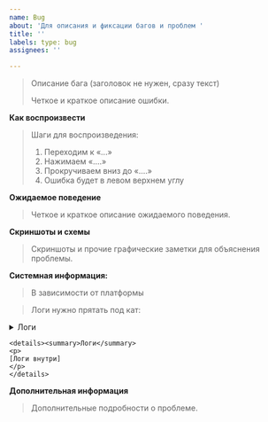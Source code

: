 ```yaml
---
name: Bug
about: 'Для описания и фиксации багов и проблем '
title: ''
labels: type: bug
assignees: ''

---
```


> Описание бага (заголовок не нужен, сразу текст)
>
> Четкое и краткое описание ошибки.

**Как воcпроизвести**

> Шаги для воспроизведения:
> 1. Переходим к «...»
> 2. Нажимаем «....»
> 3. Прокручиваем вниз до «....»
> 4. Ошибка будет в левом верхнем углу

**Ожидаемое поведение**

> Четкое и краткое описание ожидаемого поведения.

**Скриншоты и схемы**

> Скриншоты и прочие графические заметки для объяснения проблемы.

**Системная информация:**

> В зависимости от платформы

> Логи нужно прятать под кат:

<details><summary>Логи</summary>
<p>
[Логи внутри]
</p>
</details>

```
<details><summary>Логи</summary>
<p>
[Логи внутри]
</p>
</details>
```

**Дополнительная информация**

> Дополнительные подробности о проблеме.
